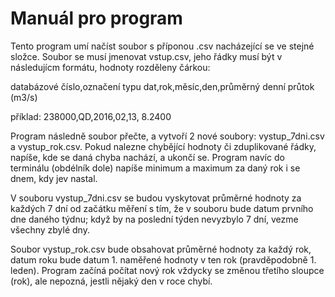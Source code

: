 # Manuál pro program

Tento program umí načíst soubor s příponou .csv nacházející se ve stejné složce. Soubor se musí jmenovat vstup.csv, jeho řádky musí být v následujícm formátu, hodnoty rozděleny čárkou:

databázové číslo,označení typu dat,rok,měsíc,den,průměrný denní průtok (m3/s)

příklad:
238000,QD,2016,02,13,   8.2400

Program následně soubor přečte, a vytvoří 2 nové soubory: vystup_7dni.csv a vystup_rok.csv. Pokud nalezne chybějící hodnoty či zduplikované řádky, napíše, kde se daná chyba nachází, a ukončí se. Program navíc do terminálu (obdélník dole) napíše minimum a maximum za daný rok i se dnem, kdy jev nastal.

V souboru vystup_7dni.csv se budou vyskytovat průměrné hodnoty za každých 7 dní od začátku měření s tím, že 
v souboru bude datum prvního dne daného týdnu; když by na poslední týden nevyzbylo 7 dní, vezme všechny zbylé dny.

Soubor vystup_rok.csv bude obsahovat průměrné hodnoty za každý rok, datum roku bude datum 1. naměřené hodnoty v ten rok (pravděpodobně 1. leden). Program začíná počítat nový rok vždycky se změnou třetího sloupce (rok), ale nepozná, jestli nějaký den v roce chybí. 
